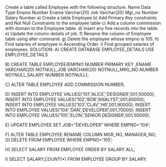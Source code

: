 Create a table called Employee with the following structure. Name Data Type Empno Number Ename Varchar(20) Job Varchar(20) Mgr_no Number Salary Number 
a) Create a table Employee 
b) Add Primary Key constraints and Not Null Constraints to the employee table 
c) Add a column commission with domain to the Employee table. 
d) Insert any five records into the table. 
e) Update the column details of job. 
f) Rename the column of Employee table using alter command. 
g) Delete the employee whose empno is 105.
 h) Find salaries of employee in Ascending Order.
 i) Find grouped salaries of employees.
SOLUTION:
A)	CREATE DATABASE EMPLOYEE_DETAILS
USE EMPLOYEE_DETAILS

B)	CREATE TABLE EMPLOYEE(EMPNO NUMBER PRIMARY KEY ,ENAME VARCHAR(20) NOTNULL,JOB VARCHAR(20) NOTNULL,MRG_NO NUMBER NOTNULL,SALARY NUMBER NOTNULL);

C)	ALTER TABLE EMPLOYEE
ADD COMMISSION NUMBER;

D)	INSERT INTO EMPLOYEE VALUES(‘101’,’ALICE’,’DESIGNER’,001,50000);
INSERT INTO EMPLOYEE VALUES(‘102’,’BOB’,’ANALYST’,001,60000);
INSERT INTO EMPLOYEE VALUES(‘103’,’CLAV’,’HR’,001,90000);
INSERT INTO EMPLOYEE VALUES(‘104’,’DAN’,’DEVELOPER’,001,70000);
INSERT INTO EMPLOYEE VALUES(‘105’,’ELON’,’SENIOR DESIGNER’,001,50000);

E)	UPDATE EMPLOYEE
SET JOB=”DEVELOPER”
WHERE EMPNO=’104’;

F)	ALTER TABLE EMPLOYEE
RENAME COLUMN MGR_NO, MANAGER_NO;
G)	DELETE FROM EMPLOYEE
WHERE EMPNO=’105’;

H)	SELECT SALARY
FROM EMPLOYEE
ORDER BY SALARY ALL;

I)	SELECT SALARY,COUNT(*)
FROM EMPLOYEE
GROUP BY SALARY;


